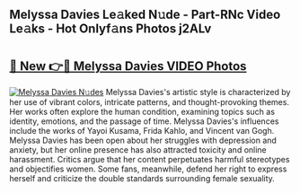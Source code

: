 ## Melyssa Davies Le𝚊ked N𝚞de - Part-RNc Video Le𝚊ks - Hot Onlyf𝚊ns Photos j2ALv

# <h2><a href="http://ab42865.deff.icu/?id=Melyssa+Davies">🔗 New 👉🔴 Melyssa Davies VIDEO Photos</a></h2>

[![Melyssa Davies N𝚞des](https://i.imgur.com/rIISA9y.gif)](http://ab42865.deff.icu/?id=Melyssa+Davies)
Melyssa Davies's artistic style is characterized by her use of vibrant colors, intricate patterns, and thought-provoking themes. Her works often explore the human condition, examining topics such as identity, emotions, and the passage of time. Melyssa Davies's influences include the works of Yayoi Kusama, Frida Kahlo, and Vincent van Gogh. Melyssa Davies has been open about her struggles with depression and anxiety, but her online presence has also attracted toxicity and online harassment. Critics argue that her content perpetuates harmful stereotypes and objectifies women. Some fans, meanwhile, defend her right to express herself and criticize the double standards surrounding female sexuality.
